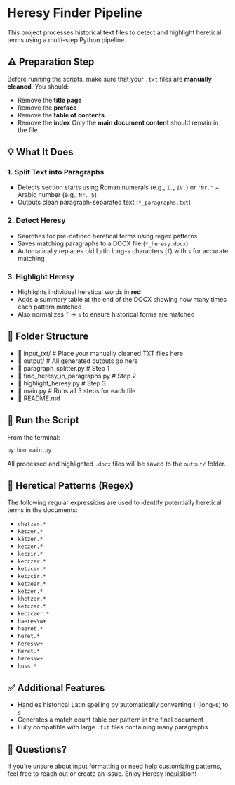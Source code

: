 # Heresy Finder Pipeline
This project processes historical text files to detect and highlight heretical terms using a multi-step Python pipeline.
## ⚠️ Preparation Step
Before running the scripts, make sure that your `.txt` files are **manually cleaned**. You should:
- Remove the **title page**
- Remove the **preface**
- Remove the **table of contents**
- Remove the **index**
Only the **main document content** should remain in the file.
## 💡 What It Does
### 1. Split Text into Paragraphs
- Detects section starts using Roman numerals (e.g., `I.`, `IV.`) or `"Nr."` + Arabic number (e.g., `Nr. 5`)
- Outputs clean paragraph-separated text (`*_paragraphs.txt`)
### 2. Detect Heresy
- Searches for pre-defined heretical terms using regex patterns
- Saves matching paragraphs to a DOCX file (`*_heresy.docx`)
- Automatically replaces old Latin long-s characters (`ſ`) with `s` for accurate matching
### 3. Highlight Heresy
- Highlights individual heretical words in **red**
- Adds a summary table at the end of the DOCX showing how many times each pattern matched
- Also normalizes `ſ` → `s` to ensure historical forms are matched
## 📁 Folder Structure
- 📂 input_txt/                        # Place your manually cleaned TXT files here
- 📂 output/                           # All generated outputs go here
- 📄 paragraph_splitter.py             # Step 1
- 📄 find_heresy_in_paragraphs.py      # Step 2
- 📄 highlight_heresy.py               # Step 3
- 📄 main.py                           # Runs all 3 steps for each file
- 📄 README.md
## 🚀 Run the Script
From the terminal:
```bash
python main.py
```
All processed and highlighted `.docx` files will be saved to the `output/` folder.
## 🧾 Heretical Patterns (Regex)
The following regular expressions are used to identify potentially heretical terms in the documents:
- `chetzer.*`
- `kætzer.*`
- `kätzer.*`
- `keczer.*`
- `keczir.*`
- `keczzer.*`
- `ketzcer.*`
- `ketzcir.*`
- `ketzeer.*`
- `ketzer.*`
- `khetzer.*`
- `ketczer.*`
- `keczczer.*`
- `haeres\w+`
- `haeret.*`
- `heret.*`
- `heres\w+`
- `hæret.*`
- `hæres\w+`
- `huss.*`
## ✅ Additional Features
- Handles historical Latin spelling by automatically converting `ſ` (long-s) to `s`
- Generates a match count table per pattern in the final document
- Fully compatible with large `.txt` files containing many paragraphs
## 💬 Questions?
If you're unsure about input formatting or need help customizing patterns, feel free to reach out or create an issue. Enjoy Heresy Inquisition!
